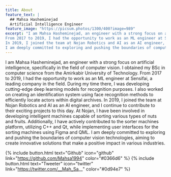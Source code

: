 ```yaml
---
title: About
feature_text: |
  ## Mahsa Hasheminejad
  Artificial Intelligence Engineer
feature_image: "https://picsum.photos/1300/400?image=989"
excerpt: "I am Mahsa Hasheminejad, an engineer with a strong focus on artificial intelligence, specifically in the field of computer vision. I obtained my BSc in computer science from the Amirkabir University of Technology.
From 2017 to 2019, I had the opportunity to work as an ML engineer at Sensifai, a leading company in the field. During my time there, I was developing cutting-edge deep learning models for recognition purposes. I also worked on creating an identification system using face recognition methods to efficiently locate actors within digital archives.
In 2019, I joined the team at Nojan Robotics and AI as an AI engineer, and I continue to contribute to their exciting projects to this day. At Nojan, I have been involved in developing intelligent machines capable of sorting various types of nuts and fruits. Additionally, I have actively contributed to the sorter machines platform, utilizing C++ and Qt, while implementing user interfaces for the sorting machines using Figma and QML.
I am deeply committed to exploring and pushing the boundaries of computer vision technologies, aiming to create innovative solutions that make a positive impact in various industries."
---
```


I am Mahsa Hasheminejad, an engineer with a strong focus on artificial intelligence, specifically in the field of computer vision. I obtained my BSc in computer science from the Amirkabir University of Technology.
From 2017 to 2019, I had the opportunity to work as an ML engineer at Sensifai, a leading company in the field. During my time there, I was developing cutting-edge deep learning models for recognition purposes. I also worked on creating an identification system using face recognition methods to efficiently locate actors within digital archives.
In 2019, I joined the team at Nojan Robotics and AI as an AI engineer, and I continue to contribute to their exciting projects to this day. At Nojan, I have been involved in developing intelligent machines capable of sorting various types of nuts and fruits. Additionally, I have actively contributed to the sorter machines platform, utilizing C++ and Qt, while implementing user interfaces for the sorting machines using Figma and QML.
I am deeply committed to exploring and pushing the boundaries of computer vision technologies, aiming to create innovative solutions that make a positive impact in various industries.

{% include button.html text="Github" icon="github" link="https://github.com/Mahsa1994" color="#0366d6" %} {% include button.html text="Tweeter" icon="twitter" link="https://twitter.com/__Mah_Sa__" color="#0d94e7" %}

[//]: # ({% include button.html text="Install Alembic ⚗️" link="https://github.com/daviddarnes/alembic#installation" %})
[//]: # ({% include button.html text="Buy me a coffee ☕️" link="https://buymeacoffee.com/daviddarnes#support" color="#f68140" %})

[//]: # (## Features)

[//]: # ()
[//]: # (- Available as a **theme gem** and **GitHub Pages** theme)

[//]: # (- Clear and elegant design that can be used out of the box or as solid starting point)

[//]: # (- Tested in all major browsers, including **IE and Edge**)

[//]: # (- Built in **Service Worker** so it can work offline and on slow connections)

[//]: # (- **Configurable colours** and typography in a single settings file)

[//]: # (- Extensive set of **shortcodes** to include various elements; such as buttons, icons, figure images and more)

[//]: # (- Solid **typographic framework** from [Sassline]&#40;https://sassline.com/&#41;)

[//]: # (- Configurable navigation via a single file)

[//]: # (- Modular Jekyll components)

[//]: # (- Post category support in the form of a single post index page grouped by category)

[//]: # (- Built in live search using JavaScript)

[//]: # (- **Contact form** built in using [Formspree]&#40;https://formspree.io/&#41;)

[//]: # (- Designed with **[Siteleaf]&#40;https://www.siteleaf.com/&#41;** in mind)

[//]: # (- Has 9 of the most popular networks as performant sharing buttons)

[//]: # (- Has documentation)

[//]: # ()
[//]: # (## Examples)

[//]: # ()
[//]: # (Here are a few examples of Alembic out in the wild being used in a variety of ways:)

[//]: # ()
[//]: # (- [bawejakunal.github.io]&#40;https://bawejakunal.github.io/&#41;)

[//]: # (- [case2111.github.io]&#40;https://case2111.github.io/&#41;)

[//]: # (- [karateca.org]&#40;https://www.karateca.org/&#41;)

[//]: # ()
[//]: # (## Installation)

[//]: # ()
[//]: # (### Quick setup)

[//]: # ()
[//]: # (To give you a running start I've put together some starter kits that you can download, fork or even deploy immediately:)

[//]: # ()
[//]: # (- ⚗️🍨 Vanilla Jekyll starter kit  )

[//]: # (  [![Deploy to Netlify]&#40;https://www.netlify.com/img/deploy/button.svg&#41;]&#40;https://app.netlify.com/start/deploy?repository=https://github.com/daviddarnes/alembic-kit&#41;{:style="background: none"})

[//]: # (- ⚗️🌲 Forestry starter kit  )

[//]: # (  [![Deploy to Forestry]&#40;https://assets.forestry.io/import-to-forestry.svg&#41;]&#40;https://app.forestry.io/quick-start?repo=daviddarnes/alembic-forestry-kit&engine=jekyll&#41;{:style="background: none"}  )

[//]: # (  [![Deploy to Netlify]&#40;https://www.netlify.com/img/deploy/button.svg&#41;]&#40;https://app.netlify.com/start/deploy?repository=https://github.com/daviddarnes/alembic-forestry-kit&#41;{:style="background: none"})

[//]: # (- ⚗️💠 Netlify CMS starter kit  )

[//]: # (  [![Deploy to Netlify]&#40;https://www.netlify.com/img/deploy/button.svg&#41;]&#40;https://app.netlify.com/start/deploy?repository=https://github.com/daviddarnes/alembic-netlifycms-kit&stack=cms&#41;{:style="background: none"})

[//]: # ()
[//]: # (- ⚗️:octocat: GitHub Pages with remote theme kit  )

[//]: # (  {% include button.html text="Download kit" link="https://github.com/daviddarnes/alembic-kit/archive/remote-theme.zip" color="#24292e" %})

[//]: # (- ⚗️🚀 Stackbit starter kit  )

[//]: # (  [![Create with Stackbit]&#40;https://assets.stackbit.com/badge/create-with-stackbit.svg&#41;]&#40;https://app.stackbit.com/create?theme=https://github.com/daviddarnes/alembic-stackbit-kit&#41;{:style="background: none"})

[//]: # ()
[//]: # (### As a Jekyll theme)

[//]: # ()
[//]: # (1. Add `gem "alembic-jekyll-theme"` to your `Gemfile` to add the theme as a dependancy)

[//]: # (2. Run the command `bundle install` in the root of project to install the theme and its dependancies)

[//]: # (3. Add `theme: alembic-jekyll-theme` to your `_config.yml` file to set the site theme)

[//]: # (4. Run `bundle exec jekyll serve` to build and serve your site)

[//]: # (5. Done! Use the [configuration]&#40;#configuration&#41; documentation and the example [`_config.yml`]&#40;https://github.com/daviddarnes/alembic/blob/master/_config.yml&#41; file to set things like the navigation, contact form and social sharing buttons)

[//]: # ()
[//]: # (### As a GitHub Pages remote theme)

[//]: # ()
[//]: # (1. Add `gem "jekyll-remote-theme"` to your `Gemfile` to add the theme as a dependancy)

[//]: # (2. Run the command `bundle install` in the root of project to install the jekyll remote theme gem as a dependancy)

[//]: # (3. Add `jekyll-remote-theme` to the list of `plugins` in your `_config.yml` file)

[//]: # (4. Add `remote_theme: daviddarnes/alembic@main` to your `_config.yml` file to set the site theme)

[//]: # (5. Run `bundle exec jekyll serve` to build and serve your site)

[//]: # (6. Done! Use the [configuration]&#40;#configuration&#41; documentation and the example [`_config.yml`]&#40;https://github.com/daviddarnes/alembic/blob/master/_config.yml&#41; file to set things like the navigation, contact form and social sharing buttons)

[//]: # ()
[//]: # (### As a Boilerplate / Fork)

[//]: # ()
[//]: # (_&#40;deprecated, not recommended&#41;_)

[//]: # ()
[//]: # (1. [Fork the repo]&#40;https://github.com/daviddarnes/alembic#fork-destination-box&#41;)

[//]: # (2. Replace the `Gemfile` with one stating all the gems used in your project)

[//]: # (3. Delete the following unnecessary files/folders: `.github`, `LICENSE`, `screenshot.png`, `CNAME` and `alembic-jekyll-theme.gemspec`)

[//]: # (4. Run the command `bundle install` in the root of project to install the jekyll remote theme gem as a dependancy)

[//]: # (5. Run `bundle exec jekyll serve` to build and serve your site)

[//]: # (6. Done! Use the [configuration]&#40;#configuration&#41; documentation and the example [`_config.yml`]&#40;https://github.com/daviddarnes/alembic/blob/master/_config.yml&#41; file to set things like the navigation, contact form and social sharing buttons)

[//]: # ()
[//]: # (## Customising)

[//]: # ()
[//]: # (When using Alembic as a theme means you can take advantage of the file overriding method. This allows you to overwrite any file in this theme with your own custom file, by matching the file name and path. The most common example of this would be if you want to add your own styles or change the core style settings.)

[//]: # ()
[//]: # (To add your own styles copy the [`styles.scss`]&#40;https://github.com/daviddarnes/alembic/blob/master/assets/styles.scss&#41; into your own project with the same file path &#40;`assets/styles.scss`&#41;. From there you can add your own styles, you can even optionally ignore the theme styles by removing the `@import "alembic";` line.)

[//]: # ()
[//]: # (If you're looking to set your own colours and fonts you can overwrite them by matching the variable names from the [`_settings.scss`]&#40;https://github.com/daviddarnes/alembic/blob/master/_sass/_settings.scss&#41; file in your own `styles.scss`, make sure to state them before the `@import "alembic";` line so they take effect. The settings are a mixture of custom variables and settings from [Sassline]&#40;https://medium.com/@jakegiltsoff/sassline-v2-0-e424b2881e7e&#41; - follow the link to find out how to configure the typographic settings.)
